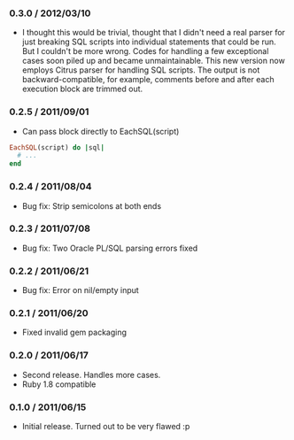 ### 0.3.0 / 2012/03/10
* I thought this would be trivial, thought that I didn't need a real parser for
  just breaking SQL scripts into individual statements that could be run.
  But I couldn't be more wrong. Codes for handling a few exceptional cases
  soon piled up and became unmaintainable.
  This new version now employs Citrus parser for handling SQL scripts.
  The output is not backward-compatible, for example, comments before and after
  each execution block are trimmed out.

### 0.2.5 / 2011/09/01
* Can pass block directly to EachSQL(script)

```ruby
EachSQL(script) do |sql|
  # ...
end
```

### 0.2.4 / 2011/08/04
* Bug fix: Strip semicolons at both ends

### 0.2.3 / 2011/07/08
* Bug fix: Two Oracle PL/SQL parsing errors fixed

### 0.2.2 / 2011/06/21
* Bug fix: Error on nil/empty input

### 0.2.1 / 2011/06/20
* Fixed invalid gem packaging

### 0.2.0 / 2011/06/17
* Second release. Handles more cases.
* Ruby 1.8 compatible

### 0.1.0 / 2011/06/15
* Initial release. Turned out to be very flawed :p

